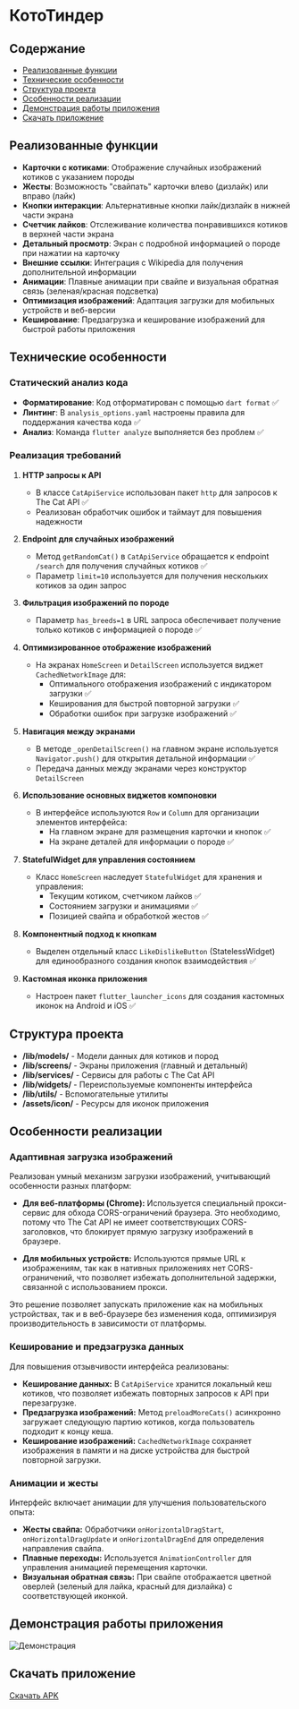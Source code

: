 # КотоТиндер

## Содержание
- [Реализованные функции](#реализованные-функции)
- [Технические особенности](#технические-особенности)
- [Структура проекта](#структура-проекта)
- [Особенности реализации](#особенности-реализации)
- [Демонстрация работы приложения](#демонстрация-работы-приложения)
- [Скачать приложение](#скачать-приложение)

## Реализованные функции

- **Карточки с котиками**: Отображение случайных изображений котиков с указанием породы
- **Жесты**: Возможность "свайпать" карточки влево (дизлайк) или вправо (лайк)
- **Кнопки интеракции**: Альтернативные кнопки лайк/дизлайк в нижней части экрана
- **Счетчик лайков**: Отслеживание количества понравившихся котиков в верхней части экрана
- **Детальный просмотр**: Экран с подробной информацией о породе при нажатии на карточку
- **Внешние ссылки**: Интеграция с Wikipedia для получения дополнительной информации
- **Анимации**: Плавные анимации при свайпе и визуальная обратная связь (зеленая/красная подсветка)
- **Оптимизация изображений**: Адаптация загрузки для мобильных устройств и веб-версии
- **Кеширование**: Предзагрузка и кеширование изображений для быстрой работы приложения

## Технические особенности

### Статический анализ кода
- **Форматирование**: Код отформатирован с помощью `dart format` ✅
- **Линтинг**: В `analysis_options.yaml` настроены правила для поддержания качества кода ✅
- **Анализ**: Команда `flutter analyze` выполняется без проблем ✅

### Реализация требований

1. **HTTP запросы к API**
   - В классе `CatApiService` использован пакет `http` для запросов к The Cat API ✅
   - Реализован обработчик ошибок и таймаут для повышения надежности

2. **Endpoint для случайных изображений**
   - Метод `getRandomCat()` в `CatApiService` обращается к endpoint `/search` для получения случайных котиков ✅
   - Параметр `limit=10` используется для получения нескольких котиков за один запрос

3. **Фильтрация изображений по породе**
   - Параметр `has_breeds=1` в URL запроса обеспечивает получение только котиков с информацией о породе ✅

4. **Оптимизированное отображение изображений**
   - На экранах `HomeScreen` и `DetailScreen` используется виджет `CachedNetworkImage` для:
     - Оптимального отображения изображений с индикатором загрузки ✅
     - Кеширования для быстрой повторной загрузки ✅
     - Обработки ошибок при загрузке изображений ✅

5. **Навигация между экранами**
   - В методе `_openDetailScreen()` на главном экране используется `Navigator.push()` для открытия детальной информации ✅
   - Передача данных между экранами через конструктор `DetailScreen`

6. **Использование основных виджетов компоновки**
   - В интерфейсе используются `Row` и `Column` для организации элементов интерфейса:
     - На главном экране для размещения карточки и кнопок ✅
     - На экране деталей для информации о породе ✅

7. **StatefulWidget для управления состоянием**
   - Класс `HomeScreen` наследует `StatefulWidget` для хранения и управления:
     - Текущим котиком, счетчиком лайков ✅
     - Состоянием загрузки и анимациями ✅
     - Позицией свайпа и обработкой жестов ✅

8. **Компонентный подход к кнопкам**
   - Выделен отдельный класс `LikeDislikeButton` (StatelessWidget) для единообразного создания кнопок взаимодействия ✅

9. **Кастомная иконка приложения**
   - Настроен пакет `flutter_launcher_icons` для создания кастомных иконок на Android и iOS ✅

## Структура проекта

- **/lib/models/** - Модели данных для котиков и пород
- **/lib/screens/** - Экраны приложения (главный и детальный)
- **/lib/services/** - Сервисы для работы с The Cat API
- **/lib/widgets/** - Переиспользуемые компоненты интерфейса
- **/lib/utils/** - Вспомогательные утилиты
- **/assets/icon/** - Ресурсы для иконок приложения

## Особенности реализации

### Адаптивная загрузка изображений

Реализован умный механизм загрузки изображений, учитывающий особенности разных платформ:

- **Для веб-платформы (Chrome):** Используется специальный прокси-сервис для обхода CORS-ограничений браузера. Это необходимо, потому что The Cat API не имеет соответствующих CORS-заголовков, что блокирует прямую загрузку изображений в браузере.

- **Для мобильных устройств:** Используются прямые URL к изображениям, так как в нативных приложениях нет CORS-ограничений, что позволяет избежать дополнительной задержки, связанной с использованием прокси.

Это решение позволяет запускать приложение как на мобильных устройствах, так и в веб-браузере без изменения кода, оптимизируя производительность в зависимости от платформы.

### Кеширование и предзагрузка данных

Для повышения отзывчивости интерфейса реализованы:

- **Кеширование данных:** В `CatApiService` хранится локальный кеш котиков, что позволяет избежать повторных запросов к API при перезагрузке.
- **Предзагрузка изображений:** Метод `preloadMoreCats()` асинхронно загружает следующую партию котиков, когда пользователь подходит к концу кеша.
- **Кеширование изображений:** `CachedNetworkImage` сохраняет изображения в памяти и на диске устройства для быстрой повторной загрузки.

### Анимации и жесты

Интерфейс включает анимации для улучшения пользовательского опыта:

- **Жесты свайпа:** Обработчики `onHorizontalDragStart`, `onHorizontalDragUpdate` и `onHorizontalDragEnd` для определения направления свайпа.
- **Плавные переходы:** Используется `AnimationController` для управления анимацией перемещения карточки.
- **Визуальная обратная связь:** При свайпе отображается цветной оверлей (зеленый для лайка, красный для дизлайка) с соответствующей иконкой.

## Демонстрация работы приложения

![Демонстрация](https://raw.githubusercontent.com/Angelina-Ushakova/koto_tinder/main/koto_tinder/assets/demo/demo_1.gif)

## Скачать приложение

[Скачать APK](https://github.com/Angelina-Ushakova/koto_tinder/releases/download/v1.0.0/app-release.apk)
